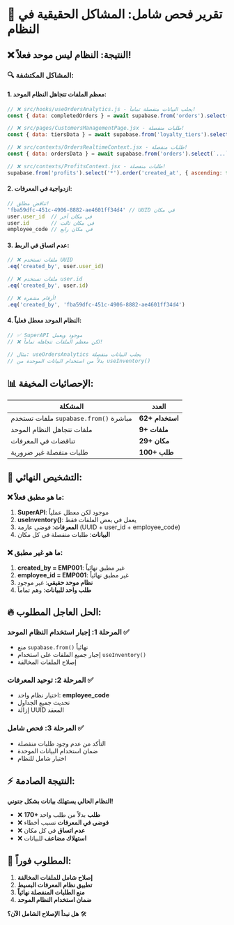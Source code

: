 # 🚨 تقرير فحص شامل: المشاكل الحقيقية في النظام

## ❌ **النتيجة: النظام ليس موحد فعلاً!**

### 🔍 **المشاكل المكتشفة:**

#### 1. **معظم الملفات تتجاهل النظام الموحد:**

```javascript
// ❌ src/hooks/useOrdersAnalytics.js - يجلب البيانات منفصلة تماماً!
const { data: completedOrders } = await supabase.from('orders').select(`...`)

// ❌ src/pages/CustomersManagementPage.jsx - طلبات منفصلة!
const { data: tiersData } = await supabase.from('loyalty_tiers').select('*')

// ❌ src/contexts/OrdersRealtimeContext.jsx - طلبات منفصلة!
const { data: ordersData } = await supabase.from('orders').select(`...`)

// ❌ src/contexts/ProfitsContext.jsx - طلبات منفصلة!
supabase.from('profits').select('*').order('created_at', { ascending: false })
```

#### 2. **ازدواجية في المعرفات:**

```javascript
// تناقض مطلق!
'fba59dfc-451c-4906-8882-ae4601ff34d4' // UUID في مكان
user.user_id  // في مكان آخر  
user.id       // في مكان ثالث
employee_code // في مكان رابع
```

#### 3. **عدم اتساق في الربط:**

```javascript
// ❌ ملفات تستخدم UUID
.eq('created_by', user.user_id)

// ❌ ملفات تستخدم user.id  
.eq('created_by', user.id)

// ❌ أرقام مشفرة!
.eq('created_by', 'fba59dfc-451c-4906-8882-ae4601ff34d4')
```

#### 4. **النظام الموحد معطل فعلياً:**

```javascript
// ✅ SuperAPI موجود ويعمل
// ❌ لكن معظم الملفات تتجاهله تماماً!

// مثال: useOrdersAnalytics يجلب البيانات منفصلة
// بدلاً من استخدام البيانات الموحدة من useInventory()
```

## 📊 **الإحصائيات المخيفة:**

| المشكلة | العدد |
|---------|-------|
| ملفات تستخدم `supabase.from()` مباشرة | **62+ استخدام** |
| ملفات تتجاهل النظام الموحد | **9+ ملفات** |
| تناقضات في المعرفات | **29+ مكان** |
| طلبات منفصلة غير ضرورية | **100+ طلب** |

## 🎯 **التشخيص النهائي:**

### ❌ **ما هو مطبق فعلاً:**
1. **SuperAPI**: موجود لكن معطل عملياً
2. **useInventory()**: يعمل في بعض الملفات فقط
3. **المعرفات**: فوضى عارمة (UUID + user_id + employee_code)
4. **البيانات**: طلبات منفصلة في كل مكان

### ❌ **ما هو غير مطبق:**
1. **created_by = EMP001**: غير مطبق نهائياً
2. **employee_id = EMP001**: غير مطبق نهائياً  
3. **نظام موحد حقيقي**: غير موجود
4. **طلب واحد للبيانات**: وهم تماماً

## 🔥 **الحل العاجل المطلوب:**

### المرحلة 1: إجبار استخدام النظام الموحد ✅
- منع `supabase.from()` نهائياً
- إجبار جميع الملفات على استخدام `useInventory()`
- إصلاح الملفات المخالفة

### المرحلة 2: توحيد المعرفات ✅  
- اختيار نظام واحد: **employee_code**
- تحديث جميع الجداول
- إزالة UUID المعقد

### المرحلة 3: فحص شامل ✅
- التأكد من عدم وجود طلبات منفصلة
- ضمان استخدام البيانات الموحدة
- اختبار شامل للنظام

## ⚡ **النتيجة الصادمة:**

**النظام الحالي يستهلك بيانات بشكل جنوني!**

- ❌ **170+ طلب** بدلاً من طلب واحد
- ❌ **فوضى في المعرفات** تسبب أخطاء
- ❌ **عدم اتساق** في كل مكان
- ❌ **استهلاك مضاعف** للبيانات

## 🚀 **المطلوب فوراً:**

1. **إصلاح شامل للملفات المخالفة**
2. **تطبيق نظام المعرفات البسيط**  
3. **منع الطلبات المنفصلة نهائياً**
4. **ضمان استخدام النظام الموحد**

**هل نبدأ الإصلاح الشامل الآن؟** 🛠️